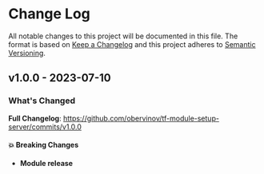 # Change Log
All notable changes to this project will be documented in this file.
The format is based on [Keep a Changelog](http://keepachangelog.com/) and this project adheres to [Semantic Versioning](http://semver.org/).

## v1.0.0 - 2023-07-10
### What's Changed
**Full Changelog**: https://github.com/obervinov/tf-module-setup-server/commits/v1.0.0
#### 💥 Breaking Changes
* **Module release**
